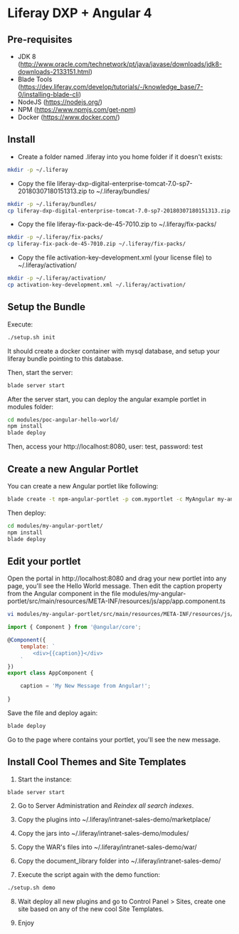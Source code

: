 # Liferay DXP + Angular 4

## Pre-requisites

* JDK 8 (http://www.oracle.com/technetwork/pt/java/javase/downloads/jdk8-downloads-2133151.html)
* Blade Tools (https://dev.liferay.com/develop/tutorials/-/knowledge_base/7-0/installing-blade-cli)
* NodeJS (https://nodejs.org/)
* NPM (https://www.npmjs.com/get-npm)
* Docker (https://www.docker.com/)

## Install

* Create a folder named .liferay into you home folder if it doesn't exists:

```bash
mkdir -p ~/.liferay
```

* Copy the file liferay-dxp-digital-enterprise-tomcat-7.0-sp7-20180307180151313.zip to ~/.liferay/bundles/

```bash
mkdir -p ~/.liferay/bundles/
cp liferay-dxp-digital-enterprise-tomcat-7.0-sp7-20180307180151313.zip ~/.liferay/bundles/
```

* Copy the file liferay-fix-pack-de-45-7010.zip to ~/.liferay/fix-packs/

```bash
mkdir -p ~/.liferay/fix-packs/
cp liferay-fix-pack-de-45-7010.zip ~/.liferay/fix-packs/
```

* Copy the file activation-key-development.xml (your license file) to ~/.liferay/activation/

```bash
mkdir -p ~/.liferay/activation/
cp activation-key-development.xml ~/.liferay/activation/
```

## Setup the Bundle

Execute:

```bash
./setup.sh init
```

It should create a docker container with mysql database, and setup your liferay bundle pointing to this database.

Then, start the server:

```bash
blade server start
```

After the server start, you can deploy the angular example portlet in modules folder:

```bash
cd modules/poc-angular-hello-world/
npm install
blade deploy
```

Then, access your http://localhost:8080, user: test, password: test

## Create a new Angular Portlet

You can create a new Angular portlet like following:

```bash
blade create -t npm-angular-portlet -p com.myportlet -c MyAngular my-angular-portlet
```

Then deploy:

```bash
cd modules/my-angular-portlet/
npm install
blade deploy
```

## Edit your portlet

Open the portal in http://localhost:8080 and drag your new portlet into any page, you'll see the Hello World message. Then edit the caption property from the Angular component in the file modules/my-angular-portlet/src/main/resources/META-INF/resources/js/app/app.component.ts

```bash
vi modules/my-angular-portlet/src/main/resources/META-INF/resources/js/app/app.component.ts
```

```javascript
import { Component } from '@angular/core';

@Component({
	template: `
		<div>{{caption}}</div>
	`
})
export class AppComponent {

    caption = 'My New Message from Angular!';
    
}
```

Save the file and deploy again:

```bash
blade deploy
```

Go to the page where contains your portlet, you'll see the new message.

## Install Cool Themes and Site Templates

1. Start the instance:

```bash
blade server start
```

2. Go to Server Administration and *Reindex all search indexes*.

3. Copy the plugins into ~/.liferay/intranet-sales-demo/marketplace/

4. Copy the jars into ~/.liferay/intranet-sales-demo/modules/

5. Copy the WAR's files into ~/.liferay/intranet-sales-demo/war/

6. Copy the document_library folder into ~/.liferay/intranet-sales-demo/

7. Execute the script again with the demo function:

```bash
./setup.sh demo
```

8. Wait deploy all new plugins and go to Control Panel > Sites, create one site based on any of the new cool Site Templates.

9. Enjoy